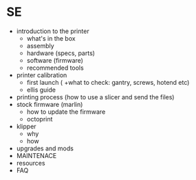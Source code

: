 # SE
- introduction to the printer
    - what's in the box
    - assembly
    - hardware (specs, parts)
    - software (firmware)
    - recommended tools
- printer calibration
    - first launch ( +what to check: gantry, screws, hotend etc)
    - ellis guide
- printing process (how to use a slicer and send the files)
- stock firmware (marlin)
    - how to update the firmware
    - octoprint
- klipper
    - why
    - how
- upgrades and mods
- MAINTENACE
- resources
- FAQ
